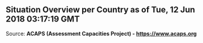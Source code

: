 ## Situation Overview per Country as of Tue, 12 Jun 2018 03:17:19 GMT

Source: **ACAPS (Assessment Capacities Project) - https://www.acaps.org**